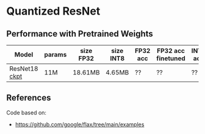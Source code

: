 # Quantized ResNet

## Performance with Pretrained Weights
|**Model** | **params** | **size FP32** | **size INT8** | **FP32 acc** | **FP32 acc finetuned** | **INT8 acc** | **INT8 acc finetuned** |
|------|-------|-------|-----|-------|------|------|-----|
|ResNet18 [ckpt](??) | 11M | 18.61MB | 4.65MB |  ?? | ?? | ?? | ?? |


## References

Code based on:
- https://github.com/google/flax/tree/main/examples
